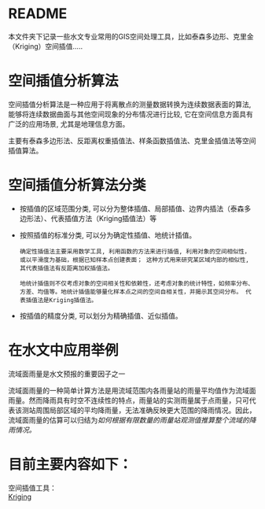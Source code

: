 # README
本文件夹下记录一些水文专业常用的GIS空间处理工具，比如泰森多边形、克里金（Kriging）空间插值.....
# 空间插值分析算法

空间插值分析算法是一种应用于将离散点的测量数据转换为连续数据表面的算法, 能够将连续数据曲面与其他空间现象的分布情况进行比较, 它在空间信息方面具有广泛的应用场景, 尤其是地理信息方面。   

主要有泰森多边形法、反距离权重插值法、样条函数插值法、克里金插值法等空间插值算法。  
 
# 空间插值分析算法分类
   - 按插值的区域范围分类, 可以分为整体插值、局部插值、边界内插法（泰森多边形法）、代表插值方法（Kriging插值法）等  
   
   - 按照插值的标准分类, 可以分为确定性插值、地统计插值。
   
         确定性插值法主要采用数学工具, 利用函数的方法来进行插值, 利用对象的空间相似性，或以平滑度为基础，根据已知样本点创建表面； 这种方式用来研究某区域内部的相似性, 其代表插值法有反距离加权插值法。 
     
         地统计插值则不仅考虑对象的空间相关性和依赖性，还考虑对象的统计特性，如频率分布、方差、均值等。地统计插值能够量化样本点之间的空间自相关性，并揭示其空间分布。 代表插值法是Kriging插值法。 
     
   - 按插值的精度分类, 可以划分为精确插值、近似插值。
   
# 在水文中应用举例
流域面雨量是水文预报的重要因子之一    

流域面雨量的一种简单计算方法是用流域范围内各雨量站的雨量平均值作为流域面雨量。然而降雨具有时空不连续性的特点，雨量站的实测雨量属于点雨量，只可代表该测站周围局部区域的平均降雨量，无法准确反映更大范围的降雨情况。因此，流域面雨量的估算可以归结为*如何根据有限数量的雨量站观测值推算整个流域的降雨情况。* 

# 目前主要内容如下：

空间插值工具：  
[Kriging](https://github.com/GeoStat-Framework/PyKrige)
